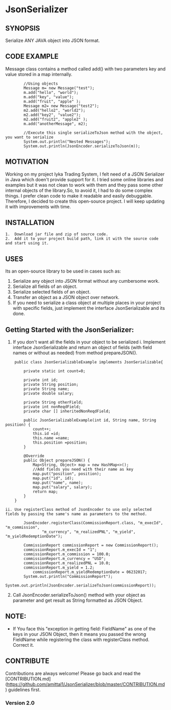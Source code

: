 # JsonSerializer

## SYNOPSIS
Serialize ANY JAVA object into JSON format.

## CODE EXAMPLE
Message class contains a method called add() with two parameters key and value stored in a map internally.
```
		//Using objects
		Message m= new Message("test");
		m.add("hello", "world");
		m.add("key", "value");
		m.add("fruit", "apple" );
		Message m2= new Message("test2");
		m2.add("hello2", "world2");
		m2.add("key2", "value2");
		m2.add("fruit2", "apple2" );
		m.add("anotherMessage", m2);
		
		//Execute this single serializeToJson method with the object, you want to serialize
		System.out.println("Nested Messages");
		System.out.println(JsonEncoder.serializeToJson(m));
```

## MOTIVATION
Working on my project Iyka Trading System, I felt need of a JSON Serializer in Java which doen't provide support for it.
I tried some online libraries and examples but it was not clean to work with them and they pass some other internal objects of the library.So, to avoid it, I had to do some complex things. 
I prefer clean code to make it readable and easily debuggable. Therefore, I decided to create this open-source project. 
I will keep updating it with improvements with time.

## INSTALLATION
	1.	Download jar file and zip of source code.
	2.	Add it to your project build path, link it with the source code and start using it.

## USES
Its an open-source library to be used in cases such as:
  1. Serialize any object into JSON format without any cumbersome work.
  2. Serialize all fields of an object.
  3. Serialize selected fields of an object.
  4. Transfer an object as a JSON object over network.
  5. If you need to serialize a class object at multiple places in your project with specific fields, 
     just implement the interface JsonSerializable and its done.

## Getting Started with the JsonSerializer: 
  1.  If you don't want all the fields in your object to be serialized
 	i.  Implement interface JsonSerializable and return an object of fields (with field names or without as needed) 
            from method prepareJSON(). 
	      
```
	public class JsonSerializableExample implements JsonSerializable{

		private static int count=0;

		private int id;
		private String position;
		private String name;
		private double salary;

		private String otherField;
		private int nonReqdField;
		private char [] inheritedNonReqdField;

		public JsonSerializableExample(int id, String name, String position) {
			count++;
			this.id =id;
			this.name =name;
			this.position =position;
		}

		@Override
		public Object prepareJSON() {
			Map<String, Object> map = new HashMap<>();
			//Add fields you need with their name as key
			map.put("position", position);
			map.put("id", id);
			map.put("name", name);
			map.put("salary", salary);
			return map;
		}
	}
```
	ii. Use registerClass method of JsonEncoder to use only selected fields by passing the same's name as parameters to the method.
```
		JsonEncoder.registerClass(CommissionReport.class, "m_execId", "m_commission", 
				"m_currency", "m_realizedPNL", "m_yield", "m_yieldRedemptionDate");
		
		CommissionReport commissionReport = new CommissionReport();
		commissionReport.m_execId = "1";
		commissionReport.m_commission = 100.0;
		commissionReport.m_currency = "USD";
		commissionReport.m_realizedPNL = 10.0;
		commissionReport.m_yield = 1.2;
	    	commissionReport.m_yieldRedemptionDate = 06232017;
		System.out.println("CommissionReport");
		System.out.println(JsonEncoder.serializeToJson(commissionReport));
```

  2.  Call JsonEncoder.serializeToJson() method with your object as parameter and get result as String formatted as JSON Object.
## NOTE: 
* If You face this "exception in getting field: FieldName" as one of the keys in your JSON Object, then it means you passed the wrong FieldName while registering the class with registerClass method. Correct it.

## CONTRIBUTE
Contributions are always welcome! Please go back and read the [CONTRIBUTION.md] (https://github.com/amittal1/JsonSerializer/blob/master/CONTRIBUTION.md) guidelines first.


### Version 2.0
